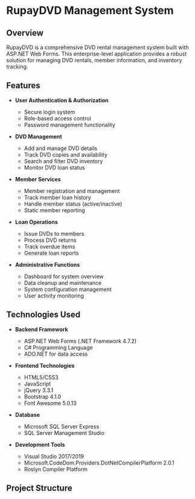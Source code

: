 # RupayDVD Management System

## Overview
RupayDVD is a comprehensive DVD rental management system built with ASP.NET Web Forms. This enterprise-level application provides a robust solution for managing DVD rentals, member information, and inventory tracking.

## Features
- **User Authentication & Authorization**
  - Secure login system
  - Role-based access control
  - Password management functionality

- **DVD Management**
  - Add and manage DVD details
  - Track DVD copies and availability
  - Search and filter DVD inventory
  - Monitor DVD loan status

- **Member Services**
  - Member registration and management
  - Track member loan history
  - Handle member status (active/inactive)
  - Static member reporting

- **Loan Operations**
  - Issue DVDs to members
  - Process DVD returns
  - Track overdue items
  - Generate loan reports

- **Administrative Functions**
  - Dashboard for system overview
  - Data cleanup and maintenance
  - System configuration management
  - User activity monitoring

## Technologies Used
- **Backend Framework**
  - ASP.NET Web Forms (.NET Framework 4.7.2)
  - C# Programming Language
  - ADO.NET for data access

- **Frontend Technologies**
  - HTML5/CSS3
  - JavaScript
  - jQuery 3.3.1
  - Bootstrap 4.1.0
  - Font Awesome 5.0.13

- **Database**
  - Microsoft SQL Server Express
  - SQL Server Management Studio

- **Development Tools**
  - Visual Studio 2017/2019
  - Microsoft.CodeDom.Providers.DotNetCompilerPlatform 2.0.1
  - Roslyn Compiler Platform

## Project Structure
